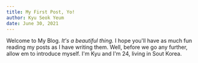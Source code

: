 ```yaml
---
title: My First Post, Yo!
author: Kyu Seok Yeum   
date: June 30, 2021
---
```


Welcome to My Blog. *It's a beautiful thing.* I hope you'll have as much fun reading my posts as I have writing them. Well, before we go any further, allow em to introduce myself. I'm Kyu and I'm 24, living in Sout Korea.